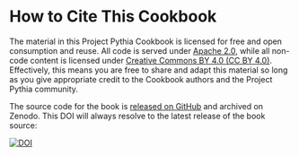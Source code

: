 # How to Cite This Cookbook

The material in this Project Pythia Cookbook is licensed for free and open consumption and reuse. All code is served under [Apache 2.0](https://www.apache.org/licenses/LICENSE-2.0), while all non-code content is licensed under [Creative Commons BY 4.0 (CC BY 4.0)](https://creativecommons.org/licenses/by/4.0/). Effectively, this means you are free to share and adapt this material so long as you give appropriate credit to the Cookbook authors and the Project Pythia community.

The source code for the book is [released on GitHub](https://github.com/cyschneck/wavelet-cookbook) and archived on Zenodo. This DOI will always resolve to the latest release of the book source:

[![DOI](https://zenodo.org/badge/837365470.svg)](https://zenodo.org/badge/latestdoi/837365470)
